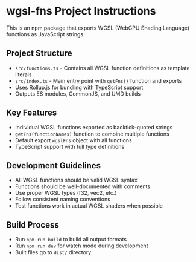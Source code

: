 <!-- Use this file to provide workspace-specific custom instructions to Copilot. For more details, visit https://code.visualstudio.com/docs/copilot/copilot-customization#_use-a-githubcopilotinstructionsmd-file -->

# wgsl-fns Project Instructions

This is an npm package that exports WGSL (WebGPU Shading Language) functions as JavaScript strings.

## Project Structure
- `src/functions.ts` - Contains all WGSL function definitions as template literals
- `src/index.ts` - Main entry point with `getFns()` function and exports
- Uses Rollup.js for bundling with TypeScript support
- Outputs ES modules, CommonJS, and UMD builds

## Key Features
- Individual WGSL functions exported as backtick-quoted strings
- `getFns(functionNames)` function to combine multiple functions
- Default export `wgslFns` object with all functions
- TypeScript support with full type definitions

## Development Guidelines
- All WGSL functions should be valid WGSL syntax
- Functions should be well-documented with comments
- Use proper WGSL types (f32, vec2<f32>, etc.)
- Follow consistent naming conventions
- Test functions work in actual WGSL shaders when possible

## Build Process
- Run `npm run build` to build all output formats
- Run `npm run dev` for watch mode during development
- Built files go to `dist/` directory
